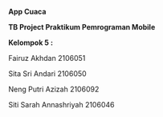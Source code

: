 **App Cuaca**

**TB Project Praktikum Pemrograman Mobile**

**Kelompok 5 :**

Fairuz Akhdan 2106051

Sita Sri Andari 2106050

Neng Putri Azizah 2106092

Siti Sarah Annashriyah 2106046
